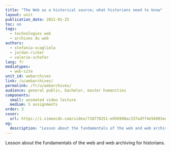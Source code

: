 ```yaml
---
title: "The Web as a historical source; what historians need to know"
layout: unit
publication_date: 2021-01-25
toc: on
tags:
  - technologies web
  - archives du web
authors: 
  - stefania-scagliola
  - jordan-ricker
  - valerie-schafer
lang: fr
mediatypes: 
  - web-site
unit_id: webarchives
link: /u/webarchives/
permalink: /fr/u/webarchives/
audience: general public, bachelor, master humanities
components:
  small: animated video lecture
  medium: 5 assignments
order: 3
cover:
  url: https://i.vimeocdn.com/video/718778251-e956998ac337adff4e56093edf452aed2f5895d0b136df3cd6a8bc4062f6c50c-d?mw=900&mh=506&q=70
og:
  description: "Lesson about the fundamentals of the web and web archiving for historians."
---
```


Lesson about the fundamentals of the web and web archiving for historians.

<!-- more -->
